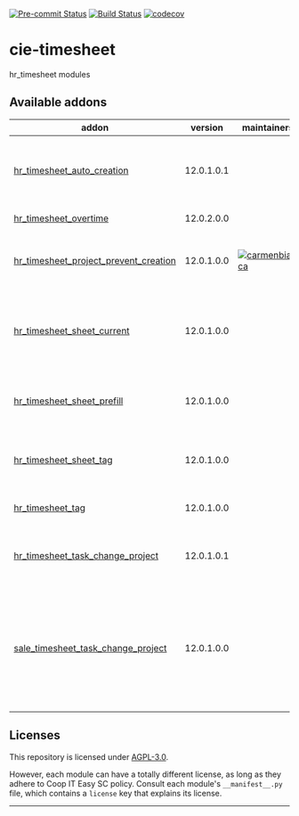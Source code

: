 
<!-- /!\ Non OCA Context : Set here the badge of your runbot / runboat instance. -->
[![Pre-commit Status](https://github.com/coopiteasy/cie-timesheet/actions/workflows/pre-commit.yml/badge.svg?branch=12.0)](https://github.com/coopiteasy/cie-timesheet/actions/workflows/pre-commit.yml?query=branch%3A12.0)
[![Build Status](https://github.com/coopiteasy/cie-timesheet/actions/workflows/test.yml/badge.svg?branch=12.0)](https://github.com/coopiteasy/cie-timesheet/actions/workflows/test.yml?query=branch%3A12.0)
[![codecov](https://codecov.io/gh/coopiteasy/cie-timesheet/branch/12.0/graph/badge.svg)](https://codecov.io/gh/coopiteasy/cie-timesheet)
<!-- /!\ Non OCA Context : Set here the badge of your translation instance. -->

<!-- /!\ do not modify above this line -->

# cie-timesheet

hr_timesheet modules

<!-- /!\ do not modify below this line -->

<!-- prettier-ignore-start -->

[//]: # (addons)

Available addons
----------------
addon | version | maintainers | summary
--- | --- | --- | ---
[hr_timesheet_auto_creation](hr_timesheet_auto_creation/) | 12.0.1.0.1 |  | Create weekly timesheets for employees automatically
[hr_timesheet_overtime](hr_timesheet_overtime/) | 12.0.2.0.0 |  | Overtime Calculation
[hr_timesheet_project_prevent_creation](hr_timesheet_project_prevent_creation/) | 12.0.1.0.0 | [![carmenbianca](https://github.com/carmenbianca.png?size=30px)](https://github.com/carmenbianca) | Prevent creation of projects and tasks from timesheets.
[hr_timesheet_sheet_current](hr_timesheet_sheet_current/) | 12.0.1.0.0 |  | Allow to access the current timesheet sheet directly from the menu
[hr_timesheet_sheet_prefill](hr_timesheet_sheet_prefill/) | 12.0.1.0.0 |  | Prefill a timesheet sheet with daily timesheets
[hr_timesheet_sheet_tag](hr_timesheet_sheet_tag/) | 12.0.1.0.0 |  | Tag your analytic line in the timesheet sheet view.
[hr_timesheet_tag](hr_timesheet_tag/) | 12.0.1.0.0 |  | Tag your timesheet activity.
[hr_timesheet_task_change_project](hr_timesheet_task_change_project/) | 12.0.1.0.1 |  | Allow to change the project of a timesheet of a task.
[sale_timesheet_task_change_project](sale_timesheet_task_change_project/) | 12.0.1.0.0 |  | Handle the links between sale order lines and timesheets when changing the project of a timesheet of a task.

[//]: # (end addons)

<!-- prettier-ignore-end -->

## Licenses

This repository is licensed under [AGPL-3.0](LICENSE).

However, each module can have a totally different license, as long as they adhere to Coop IT Easy SC
policy. Consult each module's `__manifest__.py` file, which contains a `license` key
that explains its license.

----
<!-- /!\ Non OCA Context : Set here the full description of your organization. -->
